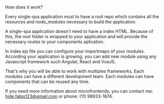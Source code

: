 How does it work? 

Every single-spa application must to have a root repo which contains all the resources and node_modules necessary to build the application.

A single-spa application doesn't need to have a index HTML. Because of this, the root folder is wrapped to your application and will provide the necessary routes to your components aplication. 

In index.ejs file you can configure your importmaps of your modules. According your application is growing, you can add new module using any Javascript framework such Angular, React and VueJS.

That's why you will be able to work with multiples frameworks. Each modules can have a different development team. Each modules can have components that can be reused any time.

If you need more information about microfrontends, you can contact me: hide.fabio123@gmail.com or phone: (11) 98933-1674.
